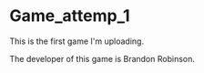 # Game_attemp_1
This is the first game I'm uploading.

The developer of this game is Brandon Robinson.
